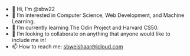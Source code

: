 - 👋 Hi, I’m @sbw22
- 👀 I’m interested in Computer Science, Web Development, and Machine Learning.
- 🌱 I’m currently learning The Odin Project and Harvard CS50.
- 💞️ I’m looking to collaborate on anything that anyone would like to include me in!
- 📫 How to reach me: sbweishaar@icloud.com

<!---
sbw22/sbw22 is a ✨ special ✨ repository because its `README.md` (this file) appears on your GitHub profile.
You can click the Preview link to take a look at your changes.
--->
